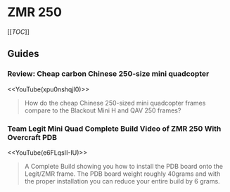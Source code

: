 # ZMR 250

[[_TOC_]]

## Guides

### Review: Cheap carbon Chinese 250-size mini quadcopter

<<YouTube(xpu0nshqjI0)>>

> How do the cheap Chinese 250-sized mini quadcopter frames compare to the Blackout Mini H and QAV 250 frames?

### Team Legit Mini Quad Complete Build Video of ZMR 250 With Overcraft PDB

<<YouTube(e6FLqsII-IU)>>

> A Complete Build showing you how to install the PDB board onto the Legit/ZMR frame. The PDB board weight roughly 40grams and with the proper installation you can reduce your entire build by 6 grams. 